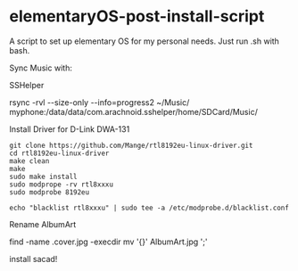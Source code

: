 # elementaryOS-post-install-script

A script to set up elementary OS for my personal needs.
Just run .sh with bash.

Sync Music with:

SSHelper

rsync -rvl --size-only --info=progress2  ~/Music/ myphone:/data/data/com.arachnoid.sshelper/home/SDCard/Music/

Install Driver for D-Link DWA-131

```
git clone https://github.com/Mange/rtl8192eu-linux-driver.git
cd rtl8192eu-linux-driver
make clean
make
sudo make install 
sudo modprope -rv rtl8xxxu
sudo modprobe 8192eu

echo "blacklist rtl8xxxu" | sudo tee -a /etc/modprobe.d/blacklist.conf
```

Rename AlbumArt

find -name .cover.jpg -execdir mv '{}' AlbumArt.jpg ';'

install sacad!
